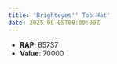 ```yaml
---
title: 'Brighteyes'' Top Hat'
date: 2025-08-05T00:00:00Z
---
```

- **RAP**: 65737
- **Value**: 70000
